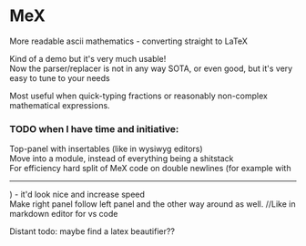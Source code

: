 # MeX
More readable ascii mathematics - converting straight to LaTeX  

Kind of a demo but it's very much usable!  
Now the parser/replacer is not in any way SOTA, or even good, but it's very easy to tune to your needs


Most useful when quick-typing fractions or reasonably non-complex mathematical expressions.


### TODO when I have time and initiative:  
Top-panel with insertables (like in wysiwyg editors)  
Move into a module, instead of everything being a shitstack  
For efficiency hard split of MeX code on double newlines (for example with <hr>) - it'd look nice and increase speed  
Make right panel follow left panel and the other way around as well. //Like in markdown editor for vs code  

Distant todo: maybe find a latex beautifier??  
